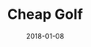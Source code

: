 ---
layout: showcase
title: "Cheap Golf"
windows: http://store.steampowered.com/app/616520/Cheap_Golf/
mac: http://store.steampowered.com/app/616520/Cheap_Golf/
linux: http://store.steampowered.com/app/616520/Cheap_Golf/
steam: http://store.steampowered.com/app/616520/Cheap_Golf/
itch: https://pixeljam.itch.io/cheap-golf
newgrounds: https://www.newgrounds.com/portal/view/719840
website: http://cheapgolf.co/
date: "2018-01-08"
---